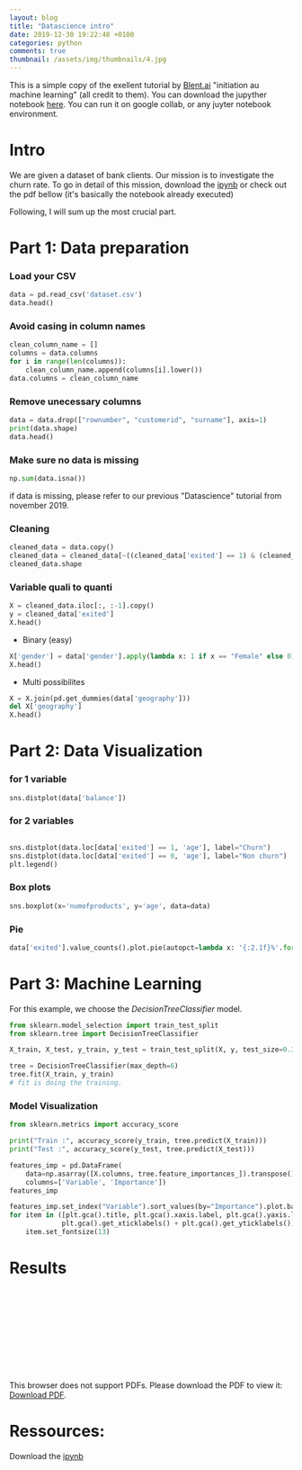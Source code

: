 ```yaml
---
layout: blog
title: "Datascience intro"
date: 2019-12-30 19:22:48 +0100
categories: python
comments: true
thumbnail: /assets/img/thumbnails/4.jpg
---
```


This is a simple copy of the exellent tutorial by [Blent.ai](https://blent.ai/) "initiation au machine learning" (all credit to them). You can download the jupyther notebook [here](/assets/files/datascience/intro_abnk_churn.ipynb). You can run it on google collab, or any juyter notebook environment.

# Intro

We are given a dataset of bank clients. Our mission is to investigate the churn rate. To go in detail of this mission, download the [ipynb](/assets/files/datascience/intro_abnk_churn.ipynb) or check out the pdf bellow (it's basically the notebook already executed)

Following, I will sum up the most crucial part.

# Part 1: Data preparation

### Load your CSV

```py
data = pd.read_csv('dataset.csv')
data.head()
```

### Avoid casing in column names

```py
clean_column_name = []
columns = data.columns
for i in range(len(columns)):
    clean_column_name.append(columns[i].lower())
data.columns = clean_column_name

```

### Remove unecessary columns

```py
data = data.drop(["rownumber", "customerid", "surname"], axis=1)
print(data.shape)
data.head()

```

### Make sure no data is missing

```py
np.sum(data.isna())

```

if data is missing, please refer to our previous "Datascience" tutorial from november 2019.

### Cleaning

```py
cleaned_data = data.copy()
cleaned_data = cleaned_data[~((cleaned_data['exited'] == 1) & (cleaned_data['numofproducts'] == 4))]
cleaned_data.shape

```

### Variable quali to quanti

```py
X = cleaned_data.iloc[:, :-1].copy()
y = cleaned_data['exited']
X.head()

```

- Binary (easy)

```py
X['gender'] = data['gender'].apply(lambda x: 1 if x == "Female" else 0)
X.head()
```

- Multi possibilites

```py
X = X.join(pd.get_dummies(data['geography']))
del X['geography']
X.head()
```

# Part 2: Data Visualization

### for 1 variable

```py
sns.distplot(data['balance'])
```

### for 2 variables

```py

sns.distplot(data.loc[data['exited'] == 1, 'age'], label="Churn")
sns.distplot(data.loc[data['exited'] == 0, 'age'], label="Non churn")
plt.legend()

```

### Box plots

```py
sns.boxplot(x='numofproducts', y='age', data=data)

```

### Pie

```py
data['exited'].value_counts().plot.pie(autopct=lambda x: '{:2.1f}%'.format(x), explode=[0, 0.1])


```

# Part 3: Machine Learning

For this example, we choose the _DecisionTreeClassifier_ model.

```py
from sklearn.model_selection import train_test_split
from sklearn.tree import DecisionTreeClassifier

X_train, X_test, y_train, y_test = train_test_split(X, y, test_size=0.3)

tree = DecisionTreeClassifier(max_depth=6)
tree.fit(X_train, y_train)
# fit is doing the training.
```

### Model Visualization

```py
from sklearn.metrics import accuracy_score

print("Train :", accuracy_score(y_train, tree.predict(X_train)))
print("Test :", accuracy_score(y_test, tree.predict(X_test)))

features_imp = pd.DataFrame(
    data=np.asarray([X.columns, tree.feature_importances_]).transpose(),
    columns=['Variable', 'Importance'])
features_imp

features_imp.set_index("Variable").sort_values(by="Importance").plot.barh(figsize=(14, 9))
for item in ([plt.gca().title, plt.gca().xaxis.label, plt.gca().yaxis.label] +
             plt.gca().get_xticklabels() + plt.gca().get_yticklabels()):
    item.set_fontsize(13)
```

# Results

<object data="/assets/files/datascience/intro_abnk_churn.pdf" type="application/pdf" width="700px" height="700px">
    <embed src="/assets/files/datascience/intro_abnk_churn.pdf">
        <p>This browser does not support PDFs. Please download the PDF to view it: <a href="/assets/files/datascience/intro_abnk_churn.pdf">Download PDF</a>.</p>
    </embed>
</object>

# Ressources:

Download the [ipynb](/assets/files/datascience/intro_abnk_churn.ipynb)

